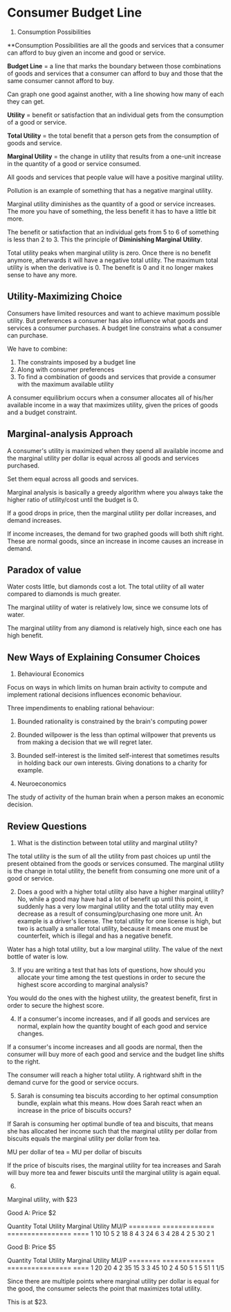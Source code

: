 # Consumer Budget Line

1. Consumption Possibilities

**Consumption Possibilities are all the goods and services that a consumer can afford to buy given an income and good or service.

**Budget Line** = a line that marks the boundary between those combinations of goods and services that a consumer can afford to buy and those that the same consumer cannot afford to buy.

Can graph one good against another, with a line showing how many of each they can get.

**Utility** = benefit or satisfaction that an individual gets from the consumption of a good or service.

**Total Utility** = the total benefit that a person gets from the consumption of goods and service.

**Marginal Utility** = the change in utility that results from a one-unit increase in the quantity of a good or service consumed.

All goods and services that people value will have a positive marginal utility.

Pollution is an example of something that has a negative marginal utility.

Marginal utility diminishes as the quantity of a good or service increases. The more you have of something, the less benefit it has to have a little bit more.

The benefit or satisfaction that an individual gets from 5 to 6 of something is less than 2 to 3. This the principle of **Diminishing Marginal Utility**.

Total utility peaks when marginal utility is zero. Once there is no benefit anymore, afterwards it will have a negative total utility. The maximum total utility is when the derivative is 0. The benefit is 0 and it no longer makes sense to have any more.

## Utility-Maximizing Choice

Consumers have limited resources and want to achieve maximum possible utility. But preferences a consumer has also influence what goods and services a consumer purchases. A budget line constrains what a consumer can purchase.

We have to combine:

1. The constraints imposed by a budget line
2. Along with consumer preferences
3. To find a combination of goods and services that provide a consumer with the maximum available utility

A consumer equilibrium occurs when a consumer allocates all of his/her available income in a way that maximizes utility, given the prices of goods and a budget constraint.

## Marginal-analysis Approach

A consumer's utility is maximized when they spend all available income and the marginal utility per dollar is equal across all goods and services purchased.

Set them equal across all goods and services.

Marginal analysis is basically a greedy algorithm where you always take the higher ratio of utility/cost until the budget is 0.

If a good drops in price, then the marginal utility per dollar increases, and demand increases.

If income increases, the demand for two graphed goods will both shift right. These are normal goods, since an increase in income causes an increase in demand.

## Paradox of value

Water costs little, but diamonds cost a lot. The total utility of all water compared to diamonds is much greater.

The marginal utility of water is relatively low, since we consume lots of water.

The marginal utility from any diamond is relatively high, since each one has high benefit.

## New Ways of Explaining Consumer Choices

1. Behavioural Economics

Focus on ways in which limits on human brain activity to compute and implement rational decisions influences economic behaviour.

Three impendiments to enabling rational behaviour:

  1. Bounded rationality is constrained by the brain's computing power
  2. Bounded willpower is the less than optimal willpower that prevents us from making a decision that we will regret later.
  3. Bounded self-interest is the limited self-interest that sometimes results in holding back our own interests. Giving donations to a charity for example.

2. Neuroeconomics

The study of activity of the human brain when a person makes an economic decision.

## Review Questions

1. What is the distinction between total utility and marginal utility?

The total utility is the sum of all the utility from past choices up until the present obtained from the goods or services consumed. The marginal utility is the change in total utility, the benefit from consuming one more unit of a good or service.

2. Does a good with a higher total utility also have a higher marginal utility? No, while a good may have had a lot of benefit up until this point, it suddenly has a very low marginal utility and the total utility may even decrease as a result of consuming/purchasing one more unit. An example is a driver's license. The total utility for one license is high, but two is actually a smaller total utility, because it means one must be counterfeit, which is illegal and has a negative benefit.

Water has a high total utility, but a low marginal utility. The value of the next bottle of water is low.

3. If you are writing a test that has lots of questions, how should you allocate your time among the test questions in order to secure the highest score according to marginal analysis?

You would do the ones with the highest utility, the greatest benefit, first in order to secure the highest score.

4. If a consumer's income increases, and if all goods and services are normal, explain how the quantity bought of each good and service changes.

If a consumer's income increases and all goods are normal, then the consumer will buy more of each good and service and the budget line shifts to the right.

The consumer will reach a higher total utility. A rightward shift in the demand curve for the good or service occurs.

5. Sarah is consuming tea biscuits according to her optimal consumption bundle, explain what this means. How does Sarah react when an increase in the price of biscuits occurs?

If Sarah is consuming her optimal bundle of tea and biscuits, that means she has allocated her income such that the marginal utility per dollar from biscuits equals the marginal utility per dollar from tea.

MU per dollar of tea = MU per dollar of biscuits

If the price of biscuits rises, the marginal utility for tea increases and Sarah will buy more tea and fewer biscuits until the marginal utility is again equal.

6.

Marginal utility, with $23

Good A: Price $2

Quantity Total Utility Marginal Utility MU/P
======== ============= ================ ====
1        10            10               5
2        18            8                4
3        24            6                3
4        28            4                2
5        30            2                1

Good B: Price $5

Quantity Total Utility Marginal Utility MU/P
======== ============= ================ ====
1        20            20               4
2        35            15               3
3        45            10               2
4        50            5                1
5        51            1                1/5

Since there are multiple points where marginal utility per dollar is equal for the good, the consumer selects the point that maximizes total utility.

This is at $23.
